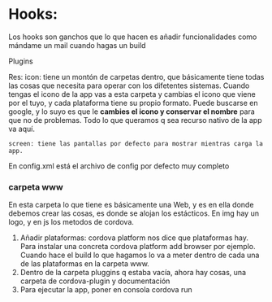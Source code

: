 # Hooks:

Los hooks son ganchos que lo que hacen es añadir funcionalidades como mándame un mail cuando hagas un build

Plugins

Res:
    icon: tiene un montón de carpetas dentro, que básicamente tiene todas las cosas que necesita para operar con los difetentes sistemas.
    Cuando tengas el icono de la app vas a esta carpeta y cambias el icono que viene por el tuyo, y cada plataforma tiene su propio formato. Puede 
    buscarse en google, y lo suyo es que le **cambies el icono y conservar el nombre** para que no de problemas.
    Todo lo que queramos q sea recurso nativo de la app va aquí.
    
    screen: tiene las pantallas por defecto para mostrar mientras carga la app. 
    
En config.xml está el archivo de config por defecto muy completo

### carpeta www

En esta carpeta lo que tiene es básicamente una Web, y es en ella donde debemos crear las cosas, es donde se alojan los estácticos. En img hay un logo, y en js 
los metodos de cordova.

1. Añadir plataformas: cordova platform nos dice que plataformas hay. Para instalar una concreta cordova platform add browser por ejemplo. Cuando hace el build 
 lo que hagamos lo va a meter dentro de cada una de las plataformas en la carpeta www.
2. Dentro de la carpeta pluggins q estaba vacía, ahora hay cosas, una carpeta de cordova-plugin y documentación
3. Para ejecutar la app, poner en consola cordova run


